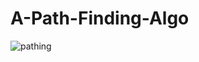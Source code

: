 # A-Path-Finding-Algo

![pathing](https://user-images.githubusercontent.com/25066959/68782881-1466ae00-0608-11ea-8788-ac7f8ba71db7.PNG)
